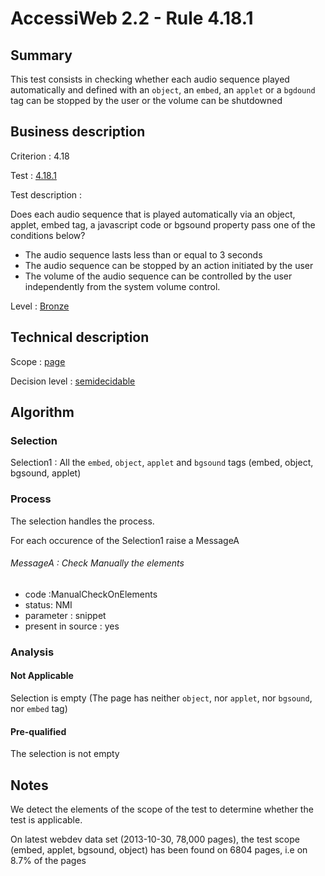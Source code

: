 # AccessiWeb 2.2 - Rule 4.18.1

## Summary

This test consists in checking whether each audio sequence played
automatically and defined with an `object`, an `embed`, an `applet`
or a `bgdound` tag can be stopped by the user or the volume can be
shutdowned

## Business description

Criterion : 4.18

Test : [4.18.1](http://accessiweb.org/index.php/accessiweb-22-english-version.html#test-4-18-1)

Test description :

Does each audio sequence that is played automatically via an object,
applet, embed tag, a javascript code or bgsound property pass one of the
conditions below?

-   The audio sequence lasts less than or equal to 3 seconds
-   The audio sequence can be stopped by an action initiated by the user
-   The volume of the audio sequence can be controlled by the user
    independently from the system volume control.

Level : [Bronze](/en/category/rules-design/accessiweb-11/level/bronze)

## Technical description

Scope : [page](/en/category/rules-design/accessiweb-11/scope/page)

Decision level :
[semidecidable](/en/category/rules-design/accessiweb-11/decision-level/semidecidable)

## Algorithm

### Selection

Selection1 : All the `embed`, `object`, `applet` and `bgsound` tags
(embed, object, bgsound, applet)

### Process

The selection handles the process.

For each occurence of the Selection1 raise a MessageA

###### MessageA : Check Manually the elements

-   code :ManualCheckOnElements
-   status: NMI
-   parameter : snippet
-   present in source : yes

### Analysis

#### Not Applicable

Selection is empty (The page has neither `object`, nor `applet`, nor
`bgsound`, nor `embed` tag)

#### Pre-qualified

The selection is not empty

## Notes

We detect the elements of the scope of the test to determine whether the
test is applicable.

On latest webdev data set (2013-10-30, 78,000 pages), the test scope
(embed, applet, bgsound, object) has been found on 6804 pages, i.e on
8.7% of the pages
